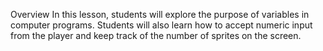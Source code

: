 Overview
In this lesson, students will explore the purpose of variables in computer programs. Students will also learn how to accept numeric input from the player and keep track of the number of sprites on the screen.
